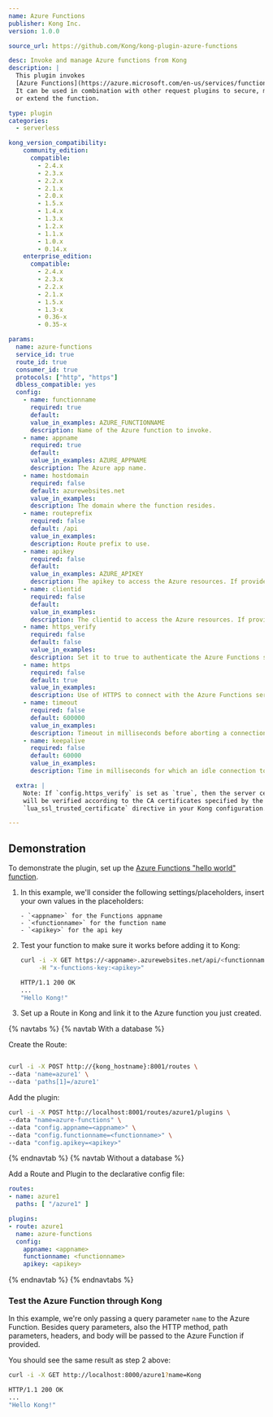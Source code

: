 ```yaml
---
name: Azure Functions
publisher: Kong Inc.
version: 1.0.0

source_url: https://github.com/Kong/kong-plugin-azure-functions

desc: Invoke and manage Azure functions from Kong
description: |
  This plugin invokes
  [Azure Functions](https://azure.microsoft.com/en-us/services/functions/).
  It can be used in combination with other request plugins to secure, manage
  or extend the function.

type: plugin
categories:
  - serverless

kong_version_compatibility:
    community_edition:
      compatible:
        - 2.4.x
        - 2.3.x
        - 2.2.x
        - 2.1.x
        - 2.0.x
        - 1.5.x
        - 1.4.x
        - 1.3.x
        - 1.2.x
        - 1.1.x
        - 1.0.x
        - 0.14.x
    enterprise_edition:
      compatible:
        - 2.4.x
        - 2.3.x
        - 2.2.x
        - 2.1.x
        - 1.5.x
        - 1.3-x
        - 0.36-x
        - 0.35-x

params:
  name: azure-functions
  service_id: true
  route_id: true
  consumer_id: true
  protocols: ["http", "https"]
  dbless_compatible: yes
  config:
    - name: functionname
      required: true
      default:
      value_in_examples: AZURE_FUNCTIONNAME
      description: Name of the Azure function to invoke.
    - name: appname
      required: true
      default:
      value_in_examples: AZURE_APPNAME
      description: The Azure app name.
    - name: hostdomain
      required: false
      default: azurewebsites.net
      value_in_examples:
      description: The domain where the function resides.
    - name: routeprefix
      required: false
      default: /api
      value_in_examples:
      description: Route prefix to use.
    - name: apikey
      required: false
      default:
      value_in_examples: AZURE_APIKEY
      description: The apikey to access the Azure resources. If provided, it will be injected as the `x-functions-key` header.
    - name: clientid
      required: false
      default:
      value_in_examples:
      description: The clientid to access the Azure resources. If provided, it will be injected as the `x-functions-clientid` header.
    - name: https_verify
      required: false
      default: false
      value_in_examples:
      description: Set it to true to authenticate the Azure Functions server.
    - name: https
      required: false
      default: true
      value_in_examples:
      description: Use of HTTPS to connect with the Azure Functions server.
    - name: timeout
      required: false
      default: 600000
      value_in_examples:
      description: Timeout in milliseconds before aborting a connection to Azure Functions server.
    - name: keepalive
      required: false
      default: 60000
      value_in_examples:
      description: Time in milliseconds for which an idle connection to the Azure Functions server will live before being closed.

  extra: |
    Note: If `config.https_verify` is set as `true`, then the server certificate
    will be verified according to the CA certificates specified by the
    `lua_ssl_trusted_certificate` directive in your Kong configuration.

---
```


## Demonstration

To demonstrate the plugin, set up the [Azure Functions "hello world" function](https://docs.microsoft.com/en-us/azure/azure-functions/functions-create-first-azure-function).

1. In this example, we'll consider the following settings/placeholders, insert your own values
   in the placeholders:

    ```
    - `<appname>` for the Functions appname
    - `<functionname>` for the function name
    - `<apikey>` for the api key
    ```

2. Test your function to make sure it works before adding it to Kong:

    ```bash
    curl -i -X GET https://<appname>.azurewebsites.net/api/<functionname>?name=Kong \
         -H "x-functions-key:<apikey>"

    HTTP/1.1 200 OK
    ...
    "Hello Kong!"
    ```

3. Set up a Route in Kong and link it to the Azure function you just created.

{% navtabs %}
{% navtab With a database %}

Create the Route:

```bash

curl -i -X POST http://{kong_hostname}:8001/routes \
--data 'name=azure1' \
--data 'paths[1]=/azure1'
```

Add the plugin:

```bash
curl -i -X POST http://localhost:8001/routes/azure1/plugins \
--data "name=azure-functions" \
--data "config.appname=<appname>" \
--data "config.functionname=<functionname>" \
--data "config.apikey=<apikey>"

```
{% endnavtab %}
{% navtab Without a database %}

Add a Route and Plugin to the declarative config file:

``` yaml
routes:
- name: azure1
  paths: [ "/azure1" ]

plugins:
- route: azure1
  name: azure-functions
  config:
    appname: <appname>
    functionname: <functionname>
    apikey: <apikey>
```
{% endnavtab %}
{% endnavtabs %}


### Test the Azure Function through Kong

In this example, we're only passing a query parameter `name` to the Azure
Function. Besides query parameters, also the HTTP method, path parameters,
headers, and body will be passed to the Azure Function if provided.

You should see the same result as step 2 above:

```bash
curl -i -X GET http://localhost:8000/azure1?name=Kong

HTTP/1.1 200 OK
...
"Hello Kong!"
```
